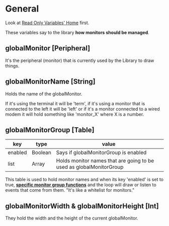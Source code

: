 # General

Look at [Read Only Variables' Home](index.md#general) first.

These variables say to the library **how monitors should be managed**.

## globalMonitor [Peripheral]

It's the peripheral (monitor) that is currently used by the Library to draw things.

## globalMonitorName [String]

Holds the name of the globalMonitor.

If it's using the terminal it will be 'term', if it's using a monitor that is connected to the left it will be 'left' or if it's a monitor connected to a wired modem it will hold something like 'monitor_X' where X is a number.

## globalMonitorGroup [Table]

| key     | type    | value                                                               |
| ------- | ------- | ------------------------------------------------------------------- |
| enabled | Boolean | Says if globalMonitorGroup is enabled                               |
| list    | Array   | Holds monitor names that are going to be used as globalMonitorGroup |

This table is used to hold monitor names and when its key 'enabled' is set to true, [**specific monitor group functions**](../functions/drawing.md#bclearmonitorgroup) and the loop will draw or listen to events that come from them. "It's like a whitelist for monitors."

## globalMonitorWidth & globalMonitorHeight [Int]

They hold the width and the height of the current globalMonitor.